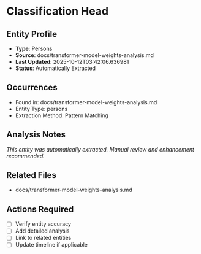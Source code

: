 # Classification Head

## Entity Profile
- **Type**: Persons
- **Source**: docs/transformer-model-weights-analysis.md
- **Last Updated**: 2025-10-12T03:42:06.636981
- **Status**: Automatically Extracted

## Occurrences
- Found in: docs/transformer-model-weights-analysis.md
- Entity Type: persons
- Extraction Method: Pattern Matching

## Analysis Notes
*This entity was automatically extracted. Manual review and enhancement recommended.*

## Related Files
- docs/transformer-model-weights-analysis.md

## Actions Required
- [ ] Verify entity accuracy
- [ ] Add detailed analysis
- [ ] Link to related entities
- [ ] Update timeline if applicable
